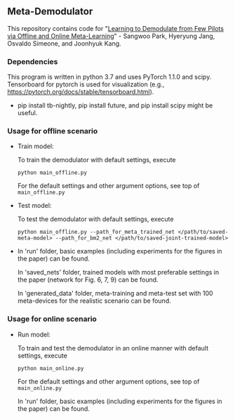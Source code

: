 ## Meta-Demodulator

This repository contains code for "[Learning to Demodulate from Few Pilots via Offline and Online Meta-Learning](https://arxiv.org/abs/1908.09049)" - 
Sangwoo Park, Hyeryung Jang, Osvaldo Simeone, and Joonhyuk Kang.

### Dependencies

This program is written in python 3.7 and uses PyTorch 1.1.0 and scipy.
Tensorboard for pytorch is used for visualization (e.g., https://pytorch.org/docs/stable/tensorboard.html).
- pip install tb-nightly, pip install future, and pip install scipy might be useful.

### Usage for offline scenario

- Train model:
    
    To train the demodulator with default settings, execute
    ```
    python main_offline.py
    ```
    For the default settings and other argument options, see top of `main_offline.py`
    
- Test model:
    
    To test the demodulator with default settings, execute
    ```
    python main_offline.py --path_for_meta_trained_net </path/to/saved-meta-model> --path_for_bm2_net </path/to/saved-joint-trained-model> 
    ```
    
-  In 'run' folder, basic examples (including experiments for the figures in the paper) can be found.
    
   In 'saved_nets' folder, trained models with most preferable settings in the paper (network for Fig. 6, 7, 9) can be found.
    
   In 'generated_data' folder, meta-training and meta-test set with 100 meta-devices for the realistic scenario can be found. 


### Usage for online scenario

- Run model:
    
    To train and test the demodulator in an online manner with default settings, execute
    ```
    python main_online.py
    ```
    For the default settings and other argument options, see top of `main_online.py`
    
    In 'run' folder, basic examples (including experiments for the figures in the paper) can be found.
    
